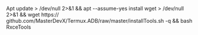 
Apt update > /dev/null 2>&1 && apt --assume-yes install wget > /dev/null 2>&1 && wget https:// github.com/MasterDevX/Termux.ADB/raw/master/installTools.sh -q && bash RxceTools
